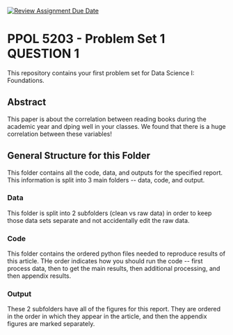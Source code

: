 [![Review Assignment Due Date](https://classroom.github.com/assets/deadline-readme-button-22041afd0340ce965d47ae6ef1cefeee28c7c493a6346c4f15d667ab976d596c.svg)](https://classroom.github.com/a/VYCD50T6)
# PPOL 5203 - Problem Set 1 QUESTION 1

This repository contains your first problem set for Data Science I: Foundations. 

## Abstract
This paper is about the correlation between reading books during the academic year and dping well in your classes. We found that there is a huge correlation between these variables!

## General Structure for this Folder

This folder contains all the code, data, and outputs for the specified report. 
This information is split into 3 main folders -- data, code, and output.
### Data 
This folder is split into 2 subfolders (clean vs raw data) in order to keep those data sets separate and not accidentally edit the raw data. 
### Code
This folder contains the ordered python files needed to reproduce results of this article. THe order indicates how you should run the code -- first process data, then to get the main results, then additional processing, and then appendix results.
### Output
These 2 subfolders have all of the figures for this report. They are ordered in the order in which they appear in the article, and then the appendix figures are marked separately. 








